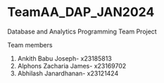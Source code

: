# TeamAA_DAP_JAN2024
Database and Analytics Programming Team Project 

Team members
1. Ankith Babu Joseph- x23185813
2. Alphons Zacharia James- x23169702
3. Abhilash Janardhanan- x23121424

